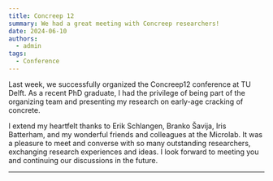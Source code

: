 ```yaml
---
title: Concreep 12 
summary: We had a great meeting with Concreep researchers!
date: 2024-06-10
authors:
  - admin
tags:
  - Conference
---
```


Last week, we successfully organized the Concreep12 conference at TU Delft. As a recent PhD graduate, I had the privilege of being part of the organizing team and presenting my research on early-age cracking of concrete. 

I extend my heartfelt thanks to Erik Schlangen, Branko Šavija, Iris Batterham, and my wonderful friends and colleagues at the Microlab. It was a pleasure to meet and converse with so many outstanding researchers, exchanging research experiences and ideas. I look forward to meeting you and continuing our discussions in the future.

---